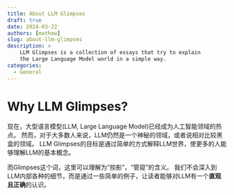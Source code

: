 ```yaml
---
title: About LLM Glimpses
draft: true
date: 2024-03-22
authors: [mathew]
slug: about-llm-glimpses
description: >
    LLM Glimpses is a collection of essays that try to explain 
    the Large Language Model world in a simple way.
categories:
  - General
---
```


# Why LLM Glimpses?
现在，大型语言模型(LLM, Large Language Model)已经成为人工智能领域的热点。
然而，对于大多数人来说，LLM仍然是一个神秘的领域，或者说相对比较黑盒的领域。
LLM Glimpses的目标是通过简单的方式解释LLM世界，使更多的人能够理解LLM的基本概念。

而Glimpses这个词，这里可以理解为“掠影”，“管窥”的含义。
我们不会深入到LLM内部各种的细节，而是通过一些简单的例子，让读者能够对LLM有一个**直观且正确**的认识。